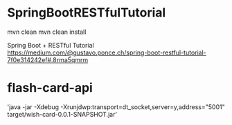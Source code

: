 # SpringBootRESTfulTutorial

mvn clean
mvn clean install

Spring Boot + RESTful Tutorial
https://medium.com/@gustavo.ponce.ch/spring-boot-restful-tutorial-7f0e314242ef#.8rma5qmrm
# flash-card-api

'java -jar -Xdebug -Xrunjdwp:transport=dt_socket,server=y,address="5001" target/wish-card-0.0.1-SNAPSHOT.jar'
